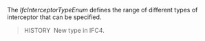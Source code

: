 ﻿The _IfcInterceptorTypeEnum_ defines the range of different types of interceptor that can be specified.

> HISTORY&nbsp; New type in IFC4.